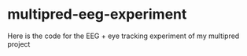 # multipred-eeg-experiment
Here is the code for the EEG + eye tracking experiment of my multipred project
